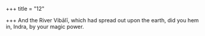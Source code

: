 +++
title = "12"

+++
And the River Vibālī, which had spread out upon the earth,
did you hem in, Indra, by your magic power.